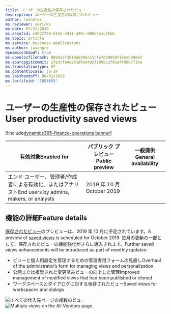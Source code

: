 ```yaml
---
title: ユーザーの生産性の保存されたビュー
description: ユーザーの生産性の保存されたビュー
author: relnotes
ms.reviewer: sericks
ms.date: 07/31/2019
ms.assetid: e462278d-615e-e911-a96c-000d3a1c7bbb
ms.topic: article
ms.service: business-applications
ms.author: jasongre
dynamics365pdf: true
ms.openlocfilehash: 009da2f3810a6996a15cfa7de90b9715eeb90a92
ms.sourcegitcommit: 2fe3cfa4d291dfe6492f1095c2f01a4fd8b7719a
ms.translationtype: HT
ms.contentlocale: ja-JP
ms.lasthandoff: 08/02/2019
ms.locfileid: "1854693"
---
```

# <a name="user-productivity-saved-views"></a><span data-ttu-id="e85e0-103">ユーザーの生産性の保存されたビュー</span><span class="sxs-lookup"><span data-stu-id="e85e0-103">User productivity saved views</span></span>
[!include[dynamics365-finance-operations banner](../includes/dynamics365-finance-operations.md)]

| <span data-ttu-id="e85e0-104">有効対象</span><span class="sxs-lookup"><span data-stu-id="e85e0-104">Enabled for</span></span>    |  <span data-ttu-id="e85e0-105">パブリック プレビュー</span><span class="sxs-lookup"><span data-stu-id="e85e0-105">Public preview</span></span> | <span data-ttu-id="e85e0-106">一般提供</span><span class="sxs-lookup"><span data-stu-id="e85e0-106">General availability</span></span> | 
| ---------- | ---------- |---------- |
|<span data-ttu-id="e85e0-107">エンド ユーザー、管理者/作成者による有効化、またはアナリスト</span><span class="sxs-lookup"><span data-stu-id="e85e0-107">End users by admins, makers, or analysts</span></span>|<span data-ttu-id="e85e0-108">2019 年 10 月</span><span class="sxs-lookup"><span data-stu-id="e85e0-108">October 2019</span></span>| |






## <a name="feature-details"></a><span data-ttu-id="e85e0-109">機能の詳細</span><span class="sxs-lookup"><span data-stu-id="e85e0-109">Feature details</span></span>
<!--feature detail start -->
<span data-ttu-id="e85e0-110">[保存されたビュー](https://docs.microsoft.com/business-applications-release-notes/April19/dynamics365-finance-operations/saved-views)のプレビューは、2019 年 10 月に予定されています。</span><span class="sxs-lookup"><span data-stu-id="e85e0-110">A preview of [saved views](https://docs.microsoft.com/business-applications-release-notes/April19/dynamics365-finance-operations/saved-views) is scheduled for October 2019.</span></span> <span data-ttu-id="e85e0-111">毎月の更新の一部として、保存されたビューの機能強化がさらに導入されます。</span><span class="sxs-lookup"><span data-stu-id="e85e0-111">Further saved views enhancements will be introduced as part of monthly updates:</span></span>

-  <span data-ttu-id="e85e0-112">ビューと個人用設定を管理するための管理者用フォームの見直し</span><span class="sxs-lookup"><span data-stu-id="e85e0-112">Overhaul of the administrator’s form for managing views and personalization</span></span> 
-  <span data-ttu-id="e85e0-113">公開または複製された変更済みビューの向上した管理</span><span class="sxs-lookup"><span data-stu-id="e85e0-113">Improved management of modified views that had been published or cloned</span></span> 
-  <span data-ttu-id="e85e0-114">ワークスペースとダイアログに対する保存されたビュー</span><span class="sxs-lookup"><span data-stu-id="e85e0-114">Saved views for workspaces and dialogs</span></span> 

 <span data-ttu-id="e85e0-115">![すべての仕入先ページの複数のビュー](media/user-productivity-saved-views-1.png "")
</span><span class="sxs-lookup"><span data-stu-id="e85e0-115">![Multiple views on the All Vendors page](media/user-productivity-saved-views-1.png "")
</span></span><!--feature detail end -->











